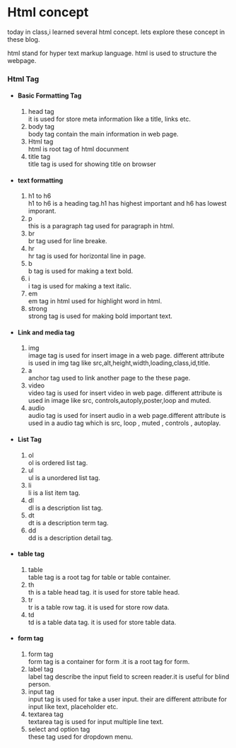 # Html concept

today in class,i learned several html concept. lets explore these concept in these blog.

 html stand for hyper text markup language. html is used to structure the webpage.

 ### Html Tag
 - #### Basic Formatting Tag
 
    <ol>  
     <li> head tag </li>
     it is used for store meta information like a title, links etc.
     <li>body tag</li>
     body tag contain the main information in web page.
     <li>Html tag</li>
     html is root tag of html docunment
     <li>title tag</li>
     title tag is used for showing title on browser
   

    </ol> 
- ####  text formatting
   <ol>
   <li>h1 to h6</li>
   h1 to h6 is a heading tag.h1 has highest important and h6 has lowest imporant.
   <li>p</li>
   this is a paragraph tag used for paragraph in html.
   <li>br</li>
   br tag used for line breake.
   <li>hr</li>
   hr tag is used for horizontal line in page.
   <li>b</li>
   b tag is used for making a text bold.
   <li>i</li>
   i tag is used for making a text italic.
   <li>em</li>
   em tag in html used for highlight word in html.
   <li>strong</li>
   strong tag is used for making bold important text.
   </ol>

- ####  Link and media tag
   <ol>
   <li>img</li>
   image tag is used for insert image in a web page.
   different attribute is used in img tag like src,alt,height,width,loading,class,id,title.
   <li>a</li>
   anchor tag used to link another page to the these page.
   <li>video</li>
   video tag is used for insert video in web page.
   different attribute is used in image like src, controls,autoply,poster,loop and muted.
   <li>audio</li>
   audio tag is used for insert audio  in a web page.different attribute is used in a audio tag which is src, loop , muted , controls , autoplay.
   </ol>

- ####  List Tag
   <ol>
   <li>ol</li>
   ol is ordered list tag.
   <li>ul</li>
   ul is a unordered list tag.
   <li>li</li>
   li is a list item tag.
   <li>dl</li>
   dl is a description list tag.
   <li>dt</li>
   dt is a description term tag.
   <li>dd</li>
   dd is  a description detail tag.


   </ol>

- #### table tag

   <ol>
   <li>table</li>
   table tag is a root tag for table or table container.
   <li>th</li>
   th is a table head tag. it is used for store table head.
   <li>tr</li>
   tr is a table row tag. it is used for store row data.
   <li>td</li>
   td is a table data tag. it is used for store table data.
   </ol>

- #### form tag

   <ol>
   <li>form tag</li>
   form tag is a container for form .it is a root tag for form.
   <li>label tag</li>
   label tag describe the input field to screen reader.it is useful for blind person.
   <li>input tag</li>
   input tag is used for take a user input. their are different attribute for input like text, placeholder etc.
   <li>textarea tag</li>
   textarea tag is used for input multiple line text.
   <li>select and option tag</li>
   these tag used for dropdown menu.

   </ol>
